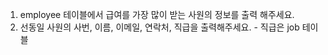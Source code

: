 1. employee 테이블에서 급여를 가장 많이 받는 사원의 정보를 출력 해주세요.
2. 선동일 사원의 사번, 이름, 이메일, 연락처, 직급을 출력해주세요. - 직급은 job 테이블





